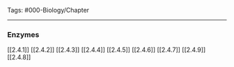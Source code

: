 Tags: #000-Biology/Chapter 

---
### Enzymes
[[2.4.1]]
[[2.4.2]]
[[2.4.3]]
[[2.4.4]]
[[2.4.5]]
[[2.4.6]]
[[2.4.7]]
[[2.4.9]]
[[2.4.8]]
